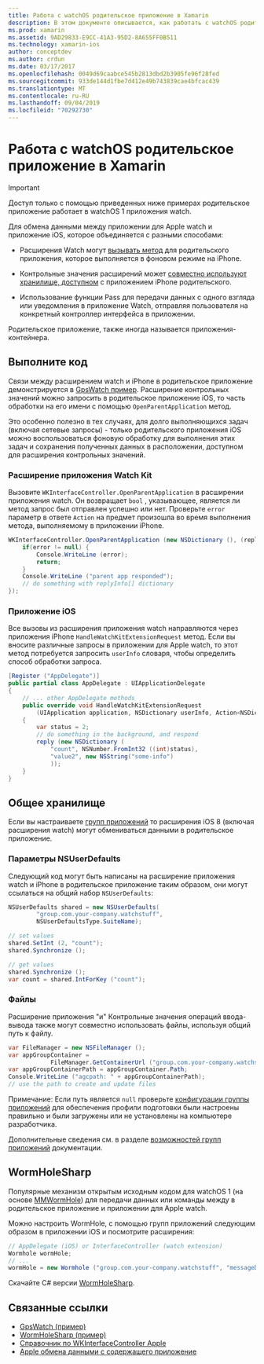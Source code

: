 ```yaml
---
title: Работа с watchOS родительское приложение в Xamarin
description: В этом документе описывается, как работать с watchOS родительского приложения в Xamarin. В нем описывается расширений приложения WatchKit, приложений iOS, общее хранилище и многое другое.
ms.prod: xamarin
ms.assetid: 9AD29833-E9CC-41A3-95D2-8A655FF0B511
ms.technology: xamarin-ios
author: conceptdev
ms.author: crdun
ms.date: 03/17/2017
ms.openlocfilehash: 0049d69caabce545b2813dbd2b3905fe96f28fed
ms.sourcegitcommit: 933de144d1fbe7d412e49b743839cae4bfcac439
ms.translationtype: MT
ms.contentlocale: ru-RU
ms.lasthandoff: 09/04/2019
ms.locfileid: "70292730"
---
```

# <a name="working-with-the-watchos-parent-application-in-xamarin"></a>Работа с watchOS родительское приложение в Xamarin

> [!IMPORTANT]
> Доступ только с помощью приведенных ниже примерах родительское приложение работает в watchOS 1 приложения watch.


Для обмена данными между приложении для Apple watch и приложение iOS, которое объединяется с разными способами:

- Расширения Watch могут [вызывать метод](#code) для родительского приложения, которое выполняется в фоновом режиме на iPhone.

- Контрольные значения расширений может [совместно используют хранилище, доступном](#storage) с приложением iPhone родительского.

- Использование функции Pass для передачи данных с одного взгляда или уведомления в приложение Watch, отправляя пользователя на конкретный контроллер интерфейса в приложении.

Родительское приложение, также иногда называется приложения-контейнера.


<a name="code" />

## <a name="run-code"></a>Выполните код

Связи между расширением watch и iPhone в родительское приложение демонстрируется в [GpsWatch пример](https://docs.microsoft.com/samples/xamarin/ios-samples/watchkit-gpswatch).
Расширение контрольных значений можно запросить в родительское приложение iOS, то часть обработки на его имени с помощью `OpenParentApplication` метод.

Это особенно полезно в тех случаях, для долго выполняющихся задач (включая сетевые запросы) - только родительского приложения iOS можно воспользоваться фоновую обработку для выполнения этих задач и сохранения полученных данных в расположении, доступном для расширения контрольных значений.



### <a name="watch-kit-app-extension"></a>Расширение приложения Watch Kit

Вызовите `WKInterfaceController.OpenParentApplication` в расширении приложения watch. Он возвращает `bool` , указывающее, является ли метод запрос был отправлен успешно или нет. Проверьте `error` параметр в ответе `Action` на предмет произошла во время выполнения метода, выполняемому в приложении iPhone.

```csharp
WKInterfaceController.OpenParentApplication (new NSDictionary (), (replyInfo, error) => {
    if(error != null) {
        Console.WriteLine (error);
        return;
    }
    Console.WriteLine ("parent app responded");
    // do something with replyInfo[] dictionary
});
```


### <a name="ios-app"></a>Приложение iOS

Все вызовы из расширения приложения watch направляются через приложения iPhone `HandleWatchKitExtensionRequest` метод.
Если вы вносите различные запросы в приложении для Apple watch, то этот метод потребуется запросить `userInfo` словаря, чтобы определить способ обработки запроса.


```csharp
[Register ("AppDelegate")]
public partial class AppDelegate : UIApplicationDelegate
{
    // ... other AppDelegate methods
    public override void HandleWatchKitExtensionRequest
        (UIApplication application, NSDictionary userInfo, Action<NSDictionary> reply)
    {
        var status = 2;
        // do something in the background, and respond
        reply (new NSDictionary (
            "count", NSNumber.FromInt32 ((int)status),
            "value2", new NSString("some-info")
            ));
    }
}
```


<a name="storage" />

## <a name="shared-storage"></a>Общее хранилище

Если вы настраиваете [групп приложений](~/ios/watchos/app-fundamentals/app-groups.md) то расширения iOS 8 (включая расширения watch) могут обмениваться данными в родительское приложение.

<a name="nsuserdefaults" />

### <a name="nsuserdefaults"></a>Параметры NSUserDefaults

Следующий код могут быть написаны на расширение приложения watch и iPhone в родительское приложение таким образом, они могут ссылаться на общий набор `NSUserDefaults`:

```csharp
NSUserDefaults shared = new NSUserDefaults(
        "group.com.your-company.watchstuff",
        NSUserDefaultsType.SuiteName);

// set values
shared.SetInt (2, "count");
shared.Synchronize ();

// get values
shared.Synchronize ();
var count = shared.IntForKey ("count");
```

<a name="files" />

### <a name="files"></a>Файлы

Расширение приложения "и" Контрольные значения операций ввода-вывода также могут совместно использовать файлы, используя общий путь к файлу.

```csharp
var FileManager = new NSFileManager ();
var appGroupContainer =
            FileManager.GetContainerUrl ("group.com.your-company.watchstuff");
var appGroupContainerPath = appGroupContainer.Path;
Console.WriteLine ("agcpath: " + appGroupContainerPath);
// use the path to create and update files
```

Примечание: Если путь является `null` проверьте [конфигурации группы приложений](~/ios/watchos/app-fundamentals/app-groups.md) для обеспечения профили подготовки были настроены правильно и были загружены или не установлены на компьютере разработчика.

Дополнительные сведения см. в разделе [возможностей групп приложений](~/ios/deploy-test/provisioning/capabilities/app-groups-capabilities.md) документации.

## <a name="wormholesharp"></a>WormHoleSharp

Популярные механизм открытым исходным кодом для watchOS 1 (на основе [MMWormHole](https://github.com/mutualmobile/MMWormhole)) для передачи данных или команды между в родительское приложение и приложении для Apple watch.

Можно настроить WormHole, с помощью групп приложений следующим образом в приложении iOS и посмотрите расширения:

```csharp
// AppDelegate (iOS) or InterfaceController (watch extension)
Wormhole wormHole;
// ...
wormHole = new Wormhole ("group.com.your-company.watchstuff", "messageDir");
```

Скачайте C# версии [WormHoleSharp](https://github.com/Clancey/WormHoleSharp).



## <a name="related-links"></a>Связанные ссылки

- [GpsWatch (пример)](https://docs.microsoft.com/samples/xamarin/ios-samples/watchos-watchkitcatalog)
- [WormHoleSharp (пример)](https://github.com/Clancey/WormHoleSharp)
- [Справочник по WKInterfaceController Apple](https://developer.apple.com/library/prerelease/ios/documentation/WatchKit/Reference/WKInterfaceController_class/index.html#//apple_ref/occ/clm/WKInterfaceController/openParentApplication:reply:)
- [Apple обмена данными с содержащего приложение](https://developer.apple.com/library/ios/documentation/General/Conceptual/ExtensibilityPG/ExtensionScenarios.html)
